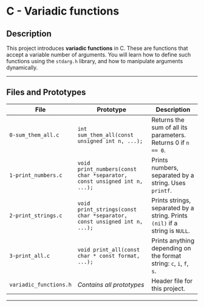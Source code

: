 # C - Variadic functions

## Description

This project introduces **variadic functions** in C. These are functions that accept a variable number of arguments. You will learn how to define such functions using the `stdarg.h` library, and how to manipulate arguments dynamically.

---

## Files and Prototypes

| File                  | Prototype                                               | Description                                                                 |
|-----------------------|---------------------------------------------------------|-----------------------------------------------------------------------------|
| `0-sum_them_all.c`    | `int sum_them_all(const unsigned int n, ...);`         | Returns the sum of all its parameters. Returns 0 if `n == 0`.              |
| `1-print_numbers.c`   | `void print_numbers(const char *separator, const unsigned int n, ...);` | Prints numbers, separated by a string. Uses `printf`.                      |
| `2-print_strings.c`   | `void print_strings(const char *separator, const unsigned int n, ...);` | Prints strings, separated by a string. Prints `(nil)` if a string is `NULL`. |
| `3-print_all.c`       | `void print_all(const char * const format, ...);`       | Prints anything depending on the format string: `c`, `i`, `f`, `s`.        |
| `variadic_functions.h`| *Contains all prototypes*                               | Header file for this project.                                              |

---